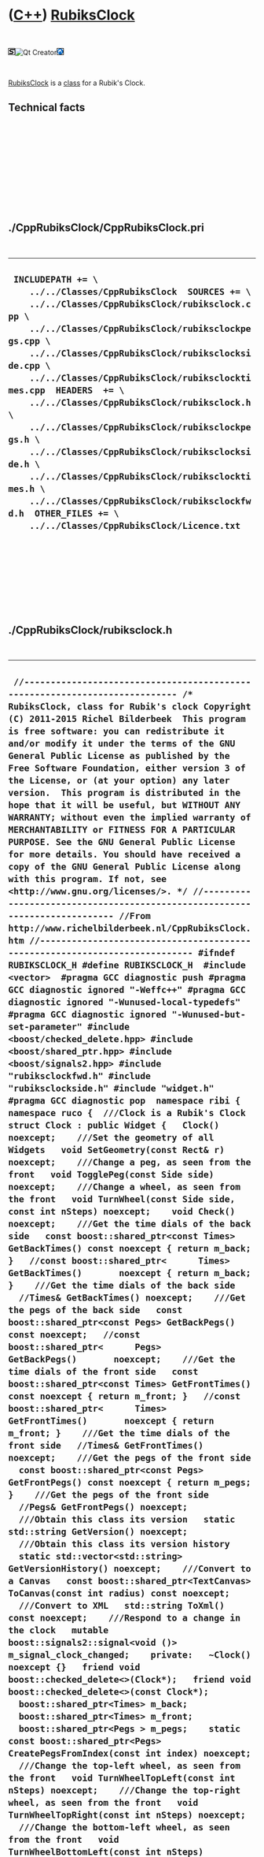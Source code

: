 



 

 

 

 

 

([C++](Cpp.htm)) [RubiksClock](CppRubiksClock.htm)
==================================================

 

![STL](PicStl.png)![Qt
Creator](PicQtCreator.png)![Lubuntu](PicLubuntu.png)

 

[RubiksClock](CppRubiksClock.htm) is a [class](CppClass.htm) for a
Rubik's Clock.

Technical facts
---------------

 

 

 

 

 

 

./CppRubiksClock/CppRubiksClock.pri
-----------------------------------

 

  --------------------------------------------------------------------------------------------------------------------------------------------------------------------------------------------------------------------------------------------------------------------------------------------------------------------------------------------------------------------------------------------------------------------------------------------------------------------------------------------------------------------------------------------------------------------------------------------------------------------------------------------
  ` INCLUDEPATH += \     ../../Classes/CppRubiksClock  SOURCES += \     ../../Classes/CppRubiksClock/rubiksclock.cpp \     ../../Classes/CppRubiksClock/rubiksclockpegs.cpp \     ../../Classes/CppRubiksClock/rubiksclockside.cpp \     ../../Classes/CppRubiksClock/rubiksclocktimes.cpp  HEADERS  += \     ../../Classes/CppRubiksClock/rubiksclock.h \     ../../Classes/CppRubiksClock/rubiksclockpegs.h \     ../../Classes/CppRubiksClock/rubiksclockside.h \     ../../Classes/CppRubiksClock/rubiksclocktimes.h \     ../../Classes/CppRubiksClock/rubiksclockfwd.h  OTHER_FILES += \     ../../Classes/CppRubiksClock/Licence.txt`
  --------------------------------------------------------------------------------------------------------------------------------------------------------------------------------------------------------------------------------------------------------------------------------------------------------------------------------------------------------------------------------------------------------------------------------------------------------------------------------------------------------------------------------------------------------------------------------------------------------------------------------------------

 

 

 

 

 

./CppRubiksClock/rubiksclock.h
------------------------------

 

  -----------------------------------------------------------------------------------------------------------------------------------------------------------------------------------------------------------------------------------------------------------------------------------------------------------------------------------------------------------------------------------------------------------------------------------------------------------------------------------------------------------------------------------------------------------------------------------------------------------------------------------------------------------------------------------------------------------------------------------------------------------------------------------------------------------------------------------------------------------------------------------------------------------------------------------------------------------------------------------------------------------------------------------------------------------------------------------------------------------------------------------------------------------------------------------------------------------------------------------------------------------------------------------------------------------------------------------------------------------------------------------------------------------------------------------------------------------------------------------------------------------------------------------------------------------------------------------------------------------------------------------------------------------------------------------------------------------------------------------------------------------------------------------------------------------------------------------------------------------------------------------------------------------------------------------------------------------------------------------------------------------------------------------------------------------------------------------------------------------------------------------------------------------------------------------------------------------------------------------------------------------------------------------------------------------------------------------------------------------------------------------------------------------------------------------------------------------------------------------------------------------------------------------------------------------------------------------------------------------------------------------------------------------------------------------------------------------------------------------------------------------------------------------------------------------------------------------------------------------------------------------------------------------------------------------------------------------------------------------------------------------------------------------------------------------------------------------------------------------------------------------------------------------------------------------------------------------------------------------------------------------------------------------------------------------------------------------------------------------------------------------------------------------------------------------------------------------------------------------------------------------------------------------------------------------------------------------------------------------------------------------------------------------------------------------------------------------------------------------------------------------------------------------------------------------------------------------------------------------------------------------------------------------------------------------------------------------------------------------------------------------------------------------------------------------------------------------------------------------------------------------------------------------------------------------------------------------------------------------------------------------------------------------------------------------------------------------------------------------------------------------------------------------------------------------------------------------------
  ` //--------------------------------------------------------------------------- /* RubiksClock, class for Rubik's clock Copyright (C) 2011-2015 Richel Bilderbeek  This program is free software: you can redistribute it and/or modify it under the terms of the GNU General Public License as published by the Free Software Foundation, either version 3 of the License, or (at your option) any later version.  This program is distributed in the hope that it will be useful, but WITHOUT ANY WARRANTY; without even the implied warranty of MERCHANTABILITY or FITNESS FOR A PARTICULAR PURPOSE. See the GNU General Public License for more details. You should have received a copy of the GNU General Public License along with this program. If not, see <http://www.gnu.org/licenses/>. */ //--------------------------------------------------------------------------- //From http://www.richelbilderbeek.nl/CppRubiksClock.htm //--------------------------------------------------------------------------- #ifndef RUBIKSCLOCK_H #define RUBIKSCLOCK_H  #include <vector>  #pragma GCC diagnostic push #pragma GCC diagnostic ignored "-Weffc++" #pragma GCC diagnostic ignored "-Wunused-local-typedefs" #pragma GCC diagnostic ignored "-Wunused-but-set-parameter" #include <boost/checked_delete.hpp> #include <boost/shared_ptr.hpp> #include <boost/signals2.hpp> #include "rubiksclockfwd.h" #include "rubiksclockside.h" #include "widget.h" #pragma GCC diagnostic pop  namespace ribi { namespace ruco {  ///Clock is a Rubik's Clock struct Clock : public Widget {   Clock() noexcept;    ///Set the geometry of all Widgets   void SetGeometry(const Rect& r) noexcept;    ///Change a peg, as seen from the front   void TogglePeg(const Side side) noexcept;    ///Change a wheel, as seen from the front   void TurnWheel(const Side side, const int nSteps) noexcept;    void Check() noexcept;    ///Get the time dials of the back side   const boost::shared_ptr<const Times> GetBackTimes() const noexcept { return m_back; }   //const boost::shared_ptr<      Times> GetBackTimes()       noexcept { return m_back; }    ///Get the time dials of the back side   //Times& GetBackTimes() noexcept;    ///Get the pegs of the back side   const boost::shared_ptr<const Pegs> GetBackPegs() const noexcept;   //const boost::shared_ptr<      Pegs> GetBackPegs()       noexcept;    ///Get the time dials of the front side   const boost::shared_ptr<const Times> GetFrontTimes() const noexcept { return m_front; }   //const boost::shared_ptr<      Times> GetFrontTimes()       noexcept { return m_front; }    ///Get the time dials of the front side   //Times& GetFrontTimes() noexcept;    ///Get the pegs of the front side   const boost::shared_ptr<const Pegs> GetFrontPegs() const noexcept { return m_pegs; }    ///Get the pegs of the front side   //Pegs& GetFrontPegs() noexcept;    ///Obtain this class its version   static std::string GetVersion() noexcept;    ///Obtain this class its version history   static std::vector<std::string> GetVersionHistory() noexcept;    ///Convert to a Canvas   const boost::shared_ptr<TextCanvas> ToCanvas(const int radius) const noexcept;    ///Convert to XML   std::string ToXml() const noexcept;    ///Respond to a change in the clock   mutable boost::signals2::signal<void ()> m_signal_clock_changed;    private:   ~Clock() noexcept {}   friend void boost::checked_delete<>(Clock*);   friend void boost::checked_delete<>(const Clock*);    boost::shared_ptr<Times> m_back;   boost::shared_ptr<Times> m_front;   boost::shared_ptr<Pegs > m_pegs;    static const boost::shared_ptr<Pegs> CreatePegsFromIndex(const int index) noexcept;    ///Change the top-left wheel, as seen from the front   void TurnWheelTopLeft(const int nSteps) noexcept;    ///Change the top-right wheel, as seen from the front   void TurnWheelTopRight(const int nSteps) noexcept;    ///Change the bottom-left wheel, as seen from the front   void TurnWheelBottomLeft(const int nSteps) noexcept;    ///Change the bottom-right wheel, as seen from the front   void TurnWheelBottomRight(const int nSteps) noexcept;    friend std::ostream& operator<<(std::ostream& os, const Clock& r) noexcept;  };  std::ostream& operator<<(std::ostream& os, const Clock& r) noexcept;  } //~namespace ruco } //~namespace ribi  #endif // RUBIKSCLOCK_H`
  -----------------------------------------------------------------------------------------------------------------------------------------------------------------------------------------------------------------------------------------------------------------------------------------------------------------------------------------------------------------------------------------------------------------------------------------------------------------------------------------------------------------------------------------------------------------------------------------------------------------------------------------------------------------------------------------------------------------------------------------------------------------------------------------------------------------------------------------------------------------------------------------------------------------------------------------------------------------------------------------------------------------------------------------------------------------------------------------------------------------------------------------------------------------------------------------------------------------------------------------------------------------------------------------------------------------------------------------------------------------------------------------------------------------------------------------------------------------------------------------------------------------------------------------------------------------------------------------------------------------------------------------------------------------------------------------------------------------------------------------------------------------------------------------------------------------------------------------------------------------------------------------------------------------------------------------------------------------------------------------------------------------------------------------------------------------------------------------------------------------------------------------------------------------------------------------------------------------------------------------------------------------------------------------------------------------------------------------------------------------------------------------------------------------------------------------------------------------------------------------------------------------------------------------------------------------------------------------------------------------------------------------------------------------------------------------------------------------------------------------------------------------------------------------------------------------------------------------------------------------------------------------------------------------------------------------------------------------------------------------------------------------------------------------------------------------------------------------------------------------------------------------------------------------------------------------------------------------------------------------------------------------------------------------------------------------------------------------------------------------------------------------------------------------------------------------------------------------------------------------------------------------------------------------------------------------------------------------------------------------------------------------------------------------------------------------------------------------------------------------------------------------------------------------------------------------------------------------------------------------------------------------------------------------------------------------------------------------------------------------------------------------------------------------------------------------------------------------------------------------------------------------------------------------------------------------------------------------------------------------------------------------------------------------------------------------------------------------------------------------------------------------------------------------------------------------------------------------

 

 

 

 

 

./CppRubiksClock/rubiksclock.cpp
--------------------------------

 

  -------------------------------------------------------------------------------------------------------------------------------------------------------------------------------------------------------------------------------------------------------------------------------------------------------------------------------------------------------------------------------------------------------------------------------------------------------------------------------------------------------------------------------------------------------------------------------------------------------------------------------------------------------------------------------------------------------------------------------------------------------------------------------------------------------------------------------------------------------------------------------------------------------------------------------------------------------------------------------------------------------------------------------------------------------------------------------------------------------------------------------------------------------------------------------------------------------------------------------------------------------------------------------------------------------------------------------------------------------------------------------------------------------------------------------------------------------------------------------------------------------------------------------------------------------------------------------------------------------------------------------------------------------------------------------------------------------------------------------------------------------------------------------------------------------------------------------------------------------------------------------------------------------------------------------------------------------------------------------------------------------------------------------------------------------------------------------------------------------------------------------------------------------------------------------------------------------------------------------------------------------------------------------------------------------------------------------------------------------------------------------------------------------------------------------------------------------------------------------------------------------------------------------------------------------------------------------------------------------------------------------------------------------------------------------------------------------------------------------------------------------------------------------------------------------------------------------------------------------------------------------------------------------------------------------------------------------------------------------------------------------------------------------------------------------------------------------------------------------------------------------------------------------------------------------------------------------------------------------------------------------------------------------------------------------------------------------------------------------------------------------------------------------------------------------------------------------------------------------------------------------------------------------------------------------------------------------------------------------------------------------------------------------------------------------------------------------------------------------------------------------------------------------------------------------------------------------------------------------------------------------------------------------------------------------------------------------------------------------------------------------------------------------------------------------------------------------------------------------------------------------------------------------------------------------------------------------------------------------------------------------------------------------------------------------------------------------------------------------------------------------------------------------------------------------------------------------------------------------------------------------------------------------------------------------------------------------------------------------------------------------------------------------------------------------------------------------------------------------------------------------------------------------------------------------------------------------------------------------------------------------------------------------------------------------------------------------------------------------------------------------------------------------------------------------------------------------------------------------------------------------------------------------------------------------------------------------------------------------------------------------------------------------------------------------------------------------------------------------------------------------------------------------------------------------------------------------------------------------------------------------------------------------------------------------------------------------------------------------------------------------------------------------------------------------------------------------------------------------------------------------------------------------------------------------------------------------------------------------------------------------------------------------------------------------------------------------------------------------------------------------------------------------------------------------------------------------------------------------------------------------------------------------------------------------------------------------------------------------------------------------------------------------------------------------------------------------------------------------------------------------------------------------------------------------------------------------------------------------------------------------------------------------------------------------------------------------------------------------------------------------------------------------------------------------------------------------------------------------------------------------------------------------------------------------------------------------------------------------------------------------------------------------------------------------------------------------------------------------------------------------------------------------------------------------------------------------------------------------------------------------------------------------------------------------------------------------------------------------------------------------------------------------------------------------------------------------------------------------------------------------------------------------------------------------------------------------------------------------------------------------------------------------------------------------------------------------------------------------------------------------------------------------------------------------------------------------------------------------------------------------------------------------------------------------------------------------------------------------------------------------------------------------------------------------------------------------------------------------------------------------------------------------------------------------------------------------------------------------------------------------------------------------------------------------------------------------------------------------------------------------------------------------------------------------------------------------------------------------------------------------------------------------------------------------------------------------------------------------------------------------------------------------------------------------------------------------------------------------------------------------------------------------------------------------------------------------------------------------------------------------------------------------------------------------------------------------------------------------------------------------------------------------------------------------------------------------------------------------------------------------------------------------------------------------------------------------------------------------------------------------------------------------------------------------------------------------------------------------------------------------------------------------------------------------------------------------------------------------------------------------------------------------------------------------------------------------------------------------------------------------------------------------------------------------------------------------------------------------------------------------------------------------------------------------------------------------------------------------------------------------------------------------------------------------------------------------------------------------------------------------------------------------------------------------------------------------------------------------------------------------------------------------------------------------------------------------------------------------------------------------------------------------------------------------------------------------------------------------------------------------------------------------------------------------------------------------------------------------------------------------------------------------------------------------------------------------------------------------------------------------------------------------------------------------------------------------------------------------------------------------------------------------------------------------------------------------------------------------------------------------------------------------------------------------------------------------------------------------------------------------------------------------------------------------------------------------------------------------------------------------------------------------------------------------------------------------------------------------------------------------------------------------------------------------------------------------------------------------------------------------------------------------------------------------------------------------------------------------------------------------------------------------------------------------------------------------------------------------------------------------------------------------------------------------------------------------------------------------------------------------------------------------------------------------------------------------------------------------------------------------------------------------------------------------------------------------------------------------------------------------------------------------------------------------------------------------------------------------------------------------------------------------------------------------------------------------------------------------------------------------------------------------------------------------------------------------------------------------------------------------------------------------------------------------------------------------------------------------------------------------------------------------------------------------------------------------------------------------------------------------------------------------------------------------------------------------------------------------------------------------------------------------------------------------------------------------------------------------------------------------------------------------------------------------------------------------------------------------------------------------------------------------------------------------------------------------------------------------------------------------------------------------------------------------------------------------------------------------------------------------------------------------------------------------------------------------------------------------------------------------------------------------------------------------------------------------------------------------------------------------------------------------------------------------------------------------------------------------------------------------------------------------------------------------------------------------------------------------------------------------------------------------------------------------------------------------------------------------------------------------------------------------------------------------------------------------------------------------------------------------------------------------------------------------------------------------------------------------------------------------------------------------------------------------------------------------------------------------------------------------------------------------------------------------------------------------------------------------------------------------------------------------------------------------------------------------------------------------------------------------------------------------------------------------------------------------------------------------------------------------------------------------------------------------------------------------------------------------------------------------------------------------------------------------------------------------------------------------------------------------------------------------------------------------------------------------------------------------------------------------------------------------------------------------------------------------------------------------------------------------------------------------------------------------------------------------------------------------------------------------------------------------------------------------------------------------------------------------------------------------------------------------------------------------------------------------------------------------------------------------------------------------------------------------------------------------------------------------------------------------------------------------------------------------------------------------------------------------------------------------------------------------------------------------------------------------------------------------------------------------------------------------------------------------------------------------------------------------------------------------------------------------------------------------------------------------------------------------------------------------------------------------------------------------------------------------------------------------------------------------------------------------------------------------------------------------------------------------------------------------------------------------------------------------------------------------------------------------------------------------------------------------------------------------------------------------------------------------------------------------------------------------------------------------------------------------------------------------------------------------------------------------------------------------------------------------------------------------------------------------------------------------------------------------------------------------------------------------------------------------------------------------------------------------------------------------------------------------------------------------------------------------------------------------------------------------------------------------------------------------------------------------------------------------------------------------------------------------------------------------------------------------------------------------------------------------------------------------------------------------------------------------------------------------------------------------------------------------------------------------------------------------------------------------------------------------------------------------------------------------------------------------------------------------------------------------------------------------------------------------------------------------------------------------------------------------------------------------------------------------------------------------------------------------------------------------------------------------------------------------------------------------------------------------------------------------------------------------------------------------------------------------------------------------------------------------------------------------------------------------------------------------------------------------------------------------------------------------------------------------------------------------------------------------------------------------------------------------------------------------------------------------------------------------------------------------------------------------------------------------------------------------------------------------------------------------------------------------------------------------------------------------------------------------------------------------------------------------------------------------------------------------------------------------------------------------------------------------------------------------------------------------------------------------------
  ` //--------------------------------------------------------------------------- /* RubiksClock, class for Rubik's clock Copyright (C) 2011-2015 Richel Bilderbeek  This program is free software: you can redistribute it and/or modify it under the terms of the GNU General Public License as published by the Free Software Foundation, either version 3 of the License, or (at your option) any later version.  This program is distributed in the hope that it will be useful, but WITHOUT ANY WARRANTY; without even the implied warranty of MERCHANTABILITY or FITNESS FOR A PARTICULAR PURPOSE. See the GNU General Public License for more details. You should have received a copy of the GNU General Public License along with this program. If not, see <http://www.gnu.org/licenses/>. */ //--------------------------------------------------------------------------- //From http://www.richelbilderbeek.nl/CppRubiksClock.htm //--------------------------------------------------------------------------- #pragma GCC diagnostic push #pragma GCC diagnostic ignored "-Weffc++" #pragma GCC diagnostic ignored "-Wunused-local-typedefs" #pragma GCC diagnostic ignored "-Wunused-but-set-parameter" #include "rubiksclock.h"  #include <cassert> #include <cstdlib> #include <sstream>  #include <boost/numeric/conversion/cast.hpp>  #include "dial.h" #include "dialwidget.h" #include "geometry.h" #include "rubiksclockdial.h" #include "rubiksclockdialwidget.h" #include "rubiksclockpegs.h" #include "rubiksclocktimes.h" #include "togglebutton.h" #include "togglebuttonwidget.h" //#include "trace.h"  #pragma GCC diagnostic pop  ribi::ruco::Clock::Clock() noexcept   : m_signal_clock_changed{},     m_back{new Times{false}},     m_front{new Times{true}},     m_pegs{new Pegs} {   Check(); }  void ribi::ruco::Clock::SetGeometry(const Rect& r) noexcept {   const int left   = Geometry().GetLeft(r);   const int top    = Geometry().GetTop(r);   const int width  = Geometry().GetWidth(r);   const int height = Geometry().GetHeight(r);    const double w3 = boost::numeric_cast<double>(width) / 3.0;   const double h3 = boost::numeric_cast<double>(height) / 3.0;   for (int x=0; x!=3; ++x)   {     const double x_d = boost::numeric_cast<double>(x);     for (int y=0; y!=3; ++y)     {       const double y_d = boost::numeric_cast<double>(y);       m_back->times[x][y]->SetGeometry(         left + (x_d*w3),         top + (y_d*h3),         w3,         h3       );       m_front->times[x][y]->SetGeometry(         left + (x_d*w3),         top + (y_d*h3),         w3,         h3       );     }   }   for (int x=0; x!=2; ++x)   {     const double x_d = boost::numeric_cast<double>(x);     for (int y=0; y!=2; ++y)     {       const double y_d = boost::numeric_cast<double>(y);       m_pegs->m_pegs[x][y]->SetGeometry(         left + ((0.9+x_d)*w3),         top + ((0.9+y_d)*h3),         w3*0.2,         h3*0.2       );     }   }  }  void ribi::ruco::Clock::TogglePeg(const Side side) noexcept {   const int x = (side == Side::topLeft || side == Side::bottomLeft ? 0 : 1);   const int y = (side == Side::topLeft || side == Side::topRight ? 0 : 1);   m_pegs->m_pegs[x][y]->GetToggleButton()->Toggle();   m_signal_clock_changed(); }  void ribi::ruco::Clock::TurnWheel(const Side side, const int nSteps) noexcept {   switch (side)   {     case Side::topLeft    : TurnWheelTopLeft(nSteps);     break;     case Side::topRight   : TurnWheelTopRight(nSteps);    break;     case Side::bottomLeft : TurnWheelBottomLeft(nSteps);  break;     case Side::bottomRight: TurnWheelBottomRight(nSteps); break;   }   if (nSteps % 12 != 0)   {     m_signal_clock_changed();   } }  void ribi::ruco::Clock::TurnWheelTopLeft(const int nSteps) noexcept {   bool turnFront[3][3];   bool turnBack[3][3];    turnFront[0][0] = true;   turnFront[1][0] = !m_pegs->m_pegs[0][0]->GetToggleButton()->IsPressed();   turnFront[2][0] = (m_pegs->m_pegs[0][0]->GetToggleButton()->IsPressed() == m_pegs->m_pegs[1][0]->GetToggleButton()->IsPressed());   turnFront[0][1] = !m_pegs->m_pegs[0][0]->GetToggleButton()->IsPressed();   turnFront[1][1] = !m_pegs->m_pegs[0][0]->GetToggleButton()->IsPressed();   turnFront[2][1] = (     !m_pegs->m_pegs[0][0]->GetToggleButton()->IsPressed()     && (  !m_pegs->m_pegs[1][0]->GetToggleButton()->IsPressed()        || !m_pegs->m_pegs[1][1]->GetToggleButton()->IsPressed() ) );   turnFront[0][2] = (m_pegs->m_pegs[0][0]->GetToggleButton()->IsPressed() == m_pegs->m_pegs[0][1]->GetToggleButton()->IsPressed());   turnFront[1][2] = (     !m_pegs->m_pegs[0][0]->GetToggleButton()->IsPressed()     && (  !m_pegs->m_pegs[0][1]->GetToggleButton()->IsPressed()        || !m_pegs->m_pegs[1][1]->GetToggleButton()->IsPressed() ) );   turnFront[2][2] = (m_pegs->m_pegs[0][0]->GetToggleButton()->IsPressed() == m_pegs->m_pegs[1][1]->GetToggleButton()->IsPressed());    turnBack[0][0] = (m_pegs->m_pegs[0][0]->GetToggleButton()->IsPressed() == m_pegs->m_pegs[1][0]->GetToggleButton()->IsPressed());   turnBack[1][0] = (m_pegs->m_pegs[0][0]->GetToggleButton()->IsPressed());   turnBack[2][0] = true;    turnBack[0][1] = (     m_pegs->m_pegs[0][0]->GetToggleButton()->IsPressed()     && (    m_pegs->m_pegs[1][0]->GetToggleButton()->IsPressed()        ||   m_pegs->m_pegs[1][1]->GetToggleButton()->IsPressed() ) );   turnBack[1][1] = (m_pegs->m_pegs[0][0]->GetToggleButton()->IsPressed());   turnBack[2][1] = (m_pegs->m_pegs[0][0]->GetToggleButton()->IsPressed());    turnBack[0][2] = (m_pegs->m_pegs[0][0]->GetToggleButton()->IsPressed() == m_pegs->m_pegs[1][1]->GetToggleButton()->IsPressed());   turnBack[1][2] = (     m_pegs->m_pegs[0][0]->GetToggleButton()->IsPressed()     && (  m_pegs->m_pegs[0][1]->GetToggleButton()->IsPressed()        || m_pegs->m_pegs[1][1]->GetToggleButton()->IsPressed() ) );   turnBack[2][2] = (m_pegs->m_pegs[0][0]->GetToggleButton()->IsPressed() == m_pegs->m_pegs[0][1]->GetToggleButton()->IsPressed());    for (int y=0; y!=3; ++y)   {     for (int x=0; x!=3; ++x)     {       if (turnFront[x][y]) { m_front->times[x][y]->GetRubiksClockDial()->Turn(nSteps); }       if (turnBack[x][y]) { m_back->times[x][y]->GetRubiksClockDial()->Turn(-nSteps); }     }   }  }  void ribi::ruco::Clock::TurnWheelTopRight(const int nSteps) noexcept {   bool turnFront[3][3];   bool turnBack[3][3];    turnFront[2][0] = true;   turnFront[1][0] = !m_pegs->m_pegs[1][0]->GetToggleButton()->IsPressed();   turnFront[0][0] = (m_pegs->m_pegs[0][0]->GetToggleButton()->IsPressed() == m_pegs->m_pegs[1][0]->GetToggleButton()->IsPressed());   turnFront[2][1] = !m_pegs->m_pegs[1][0]->GetToggleButton()->IsPressed();   turnFront[1][1] = !m_pegs->m_pegs[1][0]->GetToggleButton()->IsPressed();   turnFront[0][1] = (     !m_pegs->m_pegs[1][0]->GetToggleButton()->IsPressed()     && (  !m_pegs->m_pegs[0][0]->GetToggleButton()->IsPressed()        || !m_pegs->m_pegs[0][1]->GetToggleButton()->IsPressed() ) );   turnFront[2][2] = (m_pegs->m_pegs[1][0]->GetToggleButton()->IsPressed() == m_pegs->m_pegs[1][1]->GetToggleButton()->IsPressed());   turnFront[1][2] = (     !m_pegs->m_pegs[1][0]->GetToggleButton()->IsPressed()     && (  !m_pegs->m_pegs[1][1]->GetToggleButton()->IsPressed()        || !m_pegs->m_pegs[0][1]->GetToggleButton()->IsPressed() ) );   turnFront[0][2] = (m_pegs->m_pegs[1][0]->GetToggleButton()->IsPressed() == m_pegs->m_pegs[0][1]->GetToggleButton()->IsPressed());    turnBack[2][0] = (m_pegs->m_pegs[1][0]->GetToggleButton()->IsPressed() == m_pegs->m_pegs[0][0]->GetToggleButton()->IsPressed());   turnBack[1][0] = m_pegs->m_pegs[1][0]->GetToggleButton()->IsPressed();   turnBack[0][0] = true;    turnBack[2][1] = (     m_pegs->m_pegs[1][0]->GetToggleButton()->IsPressed()     && (    m_pegs->m_pegs[0][0]->GetToggleButton()->IsPressed()        ||   m_pegs->m_pegs[0][1]->GetToggleButton()->IsPressed() ) );   turnBack[1][1] = m_pegs->m_pegs[1][0]->GetToggleButton()->IsPressed();   turnBack[0][1] = m_pegs->m_pegs[1][0]->GetToggleButton()->IsPressed();    turnBack[2][2] = (m_pegs->m_pegs[1][0]->GetToggleButton()->IsPressed() == m_pegs->m_pegs[0][1]->GetToggleButton()->IsPressed());   turnBack[1][2] = (     m_pegs->m_pegs[1][0]->GetToggleButton()->IsPressed()     && (  m_pegs->m_pegs[1][1]->GetToggleButton()->IsPressed()        || m_pegs->m_pegs[0][1]->GetToggleButton()->IsPressed() ) );   turnBack[0][2] = (m_pegs->m_pegs[1][0]->GetToggleButton()->IsPressed() == m_pegs->m_pegs[1][1]->GetToggleButton()->IsPressed());    for (int y=0; y!=3; ++y)   {     for (int x=0; x!=3; ++x)     {       if (turnFront[x][y]) { m_front->times[x][y]->GetRubiksClockDial()->Turn(nSteps); }       if (turnBack[x][y]) { m_back->times[x][y]->GetRubiksClockDial()->Turn(-nSteps); }     }   } }  void ribi::ruco::Clock::TurnWheelBottomLeft(const int nSteps) noexcept {   bool turnFront[3][3];   bool turnBack[3][3];    turnFront[0][2] = true;   turnFront[1][2] = !m_pegs->m_pegs[0][1]->GetToggleButton()->IsPressed();   turnFront[2][2] = (m_pegs->m_pegs[0][1]->GetToggleButton()->IsPressed() == m_pegs->m_pegs[1][1]->GetToggleButton()->IsPressed());   turnFront[0][1] = !m_pegs->m_pegs[0][1]->GetToggleButton()->IsPressed();   turnFront[1][1] = !m_pegs->m_pegs[0][1]->GetToggleButton()->IsPressed();   turnFront[2][1] = (     !m_pegs->m_pegs[0][1]->GetToggleButton()->IsPressed()     && (  !m_pegs->m_pegs[1][1]->GetToggleButton()->IsPressed()        || !m_pegs->m_pegs[1][0]->GetToggleButton()->IsPressed() ) );   turnFront[0][0] = (m_pegs->m_pegs[0][1]->GetToggleButton()->IsPressed() == m_pegs->m_pegs[0][0]->GetToggleButton()->IsPressed());   turnFront[1][0] = (     !m_pegs->m_pegs[0][1]->GetToggleButton()->IsPressed()     && (  !m_pegs->m_pegs[0][0]->GetToggleButton()->IsPressed()        || !m_pegs->m_pegs[1][0]->GetToggleButton()->IsPressed() ) );   turnFront[2][0] = (m_pegs->m_pegs[0][1]->GetToggleButton()->IsPressed() == m_pegs->m_pegs[1][0]->GetToggleButton()->IsPressed());    turnBack[0][2] = (m_pegs->m_pegs[0][1]->GetToggleButton()->IsPressed() == m_pegs->m_pegs[1][1]->GetToggleButton()->IsPressed());   turnBack[1][2] = m_pegs->m_pegs[0][1]->GetToggleButton()->IsPressed();   turnBack[2][2] = true;    turnBack[0][1] = (     m_pegs->m_pegs[0][1]->GetToggleButton()->IsPressed()     && (    m_pegs->m_pegs[1][1]->GetToggleButton()->IsPressed()        ||   m_pegs->m_pegs[1][0]->GetToggleButton()->IsPressed() ) );   turnBack[1][1] = m_pegs->m_pegs[0][1]->GetToggleButton()->IsPressed();   turnBack[2][1] = m_pegs->m_pegs[0][1]->GetToggleButton()->IsPressed();    turnBack[0][0] = (m_pegs->m_pegs[0][1]->GetToggleButton()->IsPressed() == m_pegs->m_pegs[1][0]->GetToggleButton()->IsPressed());   turnBack[1][0] = (     m_pegs->m_pegs[0][1]->GetToggleButton()->IsPressed()     && (  m_pegs->m_pegs[0][0]->GetToggleButton()->IsPressed()        || m_pegs->m_pegs[1][0]->GetToggleButton()->IsPressed() ) );   turnBack[2][0] = (m_pegs->m_pegs[0][1]->GetToggleButton()->IsPressed() == m_pegs->m_pegs[0][0]->GetToggleButton()->IsPressed());    for (int y=0; y!=3; ++y)   {     for (int x=0; x!=3; ++x)     {       if (turnFront[x][y]) { m_front->times[x][y]->GetRubiksClockDial()->Turn(nSteps); }       if (turnBack[x][y]) { m_back->times[x][y]->GetRubiksClockDial()->Turn(-nSteps); }     }   } }  void ribi::ruco::Clock::TurnWheelBottomRight(const int nSteps) noexcept {   bool turnFront[3][3];   bool turnBack[3][3];    turnFront[2][2] = true;   turnFront[1][2] = !m_pegs->m_pegs[1][1]->GetToggleButton()->IsPressed();   turnFront[0][2] = (m_pegs->m_pegs[0][1]->GetToggleButton()->IsPressed() == m_pegs->m_pegs[1][1]->GetToggleButton()->IsPressed());   turnFront[2][1] = !m_pegs->m_pegs[1][1]->GetToggleButton()->IsPressed();   turnFront[1][1] = !m_pegs->m_pegs[1][1]->GetToggleButton()->IsPressed();   turnFront[0][1] = (     !m_pegs->m_pegs[1][1]->GetToggleButton()->IsPressed()     && (  !m_pegs->m_pegs[0][1]->GetToggleButton()->IsPressed()        || !m_pegs->m_pegs[0][0]->GetToggleButton()->IsPressed() ) );   turnFront[2][0] = (m_pegs->m_pegs[1][1]->GetToggleButton()->IsPressed() == m_pegs->m_pegs[1][0]->GetToggleButton()->IsPressed());   turnFront[1][0] = (     !m_pegs->m_pegs[1][1]->GetToggleButton()->IsPressed()     && (  !m_pegs->m_pegs[1][0]->GetToggleButton()->IsPressed()        || !m_pegs->m_pegs[0][0]->GetToggleButton()->IsPressed()  ) );   turnFront[0][0] = (m_pegs->m_pegs[1][1]->GetToggleButton()->IsPressed() == m_pegs->m_pegs[0][0]->GetToggleButton()->IsPressed());    turnBack[2][2] = (m_pegs->m_pegs[1][1]->GetToggleButton()->IsPressed() == m_pegs->m_pegs[0][1]->GetToggleButton()->IsPressed());   turnBack[1][2] = m_pegs->m_pegs[1][1]->GetToggleButton()->IsPressed();   turnBack[0][2] = true;    turnBack[2][1] = (     m_pegs->m_pegs[1][1]->GetToggleButton()->IsPressed()     && (    m_pegs->m_pegs[0][1]->GetToggleButton()->IsPressed()        ||   m_pegs->m_pegs[0][0]->GetToggleButton()->IsPressed() ) );   turnBack[1][1] = m_pegs->m_pegs[1][1]->GetToggleButton()->IsPressed();   turnBack[0][1] = m_pegs->m_pegs[1][1]->GetToggleButton()->IsPressed();    turnBack[2][0] = (m_pegs->m_pegs[1][1]->GetToggleButton()->IsPressed() == m_pegs->m_pegs[0][0]->GetToggleButton()->IsPressed());   turnBack[1][0] = (     m_pegs->m_pegs[1][1]->GetToggleButton()->IsPressed()     && (  m_pegs->m_pegs[1][0]->GetToggleButton()->IsPressed()        || m_pegs->m_pegs[0][0]->GetToggleButton()->IsPressed() ) );   turnBack[0][0] = (m_pegs->m_pegs[1][1]->GetToggleButton()->IsPressed() == m_pegs->m_pegs[1][0]->GetToggleButton()->IsPressed());    for (int y=0; y!=3; ++y)   {     for (int x=0; x!=3; ++x)     {       if (turnFront[x][y]) { m_front->times[x][y]->GetRubiksClockDial()->Turn(nSteps); }       if (turnBack[x][y]) { m_back->times[x][y]->GetRubiksClockDial()->Turn(-nSteps); }     }   } }    const boost::shared_ptr<const ribi::ruco::Pegs> ribi::ruco::Clock::GetBackPegs() const noexcept {   const boost::shared_ptr<Pegs> back(new Pegs);   back->m_pegs[0][0].reset(new ToggleButtonWidget(!m_pegs->m_pegs[1][0]->GetToggleButton()->IsPressed(),255,255,0));   back->m_pegs[1][0].reset(new ToggleButtonWidget(!m_pegs->m_pegs[0][0]->GetToggleButton()->IsPressed(),255,255,0));   back->m_pegs[0][1].reset(new ToggleButtonWidget(!m_pegs->m_pegs[1][1]->GetToggleButton()->IsPressed(),255,255,0));   back->m_pegs[1][1].reset(new ToggleButtonWidget(!m_pegs->m_pegs[0][1]->GetToggleButton()->IsPressed(),255,255,0));    for (int x=0; x!=2; ++x)   {     for (int y=0; y!=2; ++y)     {       back->m_pegs[x][y]->SetGeometry(m_pegs->m_pegs[1-x][y]->GetGeometry());     }   }    return back; }  void ribi::ruco::Clock::Check() noexcept {   #ifndef NDEBUG   const auto originalFront = m_front;   const auto originalBack = m_back;   const auto originalPegs = m_pegs;    //Check the corner clocks   assert( (m_front->times[0][0]->GetRubiksClockDial()->GetTime()     + m_back->times[2][0]->GetRubiksClockDial()->GetTime()) % 12 == 0);   assert( (m_front->times[2][0]->GetRubiksClockDial()->GetTime()     + m_back->times[0][0]->GetRubiksClockDial()->GetTime()) % 12 == 0);   assert( (m_front->times[0][2]->GetRubiksClockDial()->GetTime()     + m_back->times[2][2]->GetRubiksClockDial()->GetTime()) % 12 == 0);   assert( (m_front->times[2][2]->GetRubiksClockDial()->GetTime()     + m_back->times[0][2]->GetRubiksClockDial()->GetTime()) % 12 == 0);   //Check all peg combinations   for (int i=0; i!=16; ++i)   {     m_pegs = CreatePegsFromIndex(i);     //Check all wheels     for (int j=0; j!=4; ++j)     {       //Check if after turning around in two steps, everything stays the same       const auto front = m_front;       const auto back = m_back;        const Side side = static_cast<Side>(j);       const int nSteps = std::rand() % 12;       //Turn 1       this->TurnWheel(side,nSteps);       //Turn 11       this->TurnWheel(side,12-nSteps);       assert( m_front == front);       assert( m_back == back);     }   }    #endif }  const boost::shared_ptr<ribi::ruco::Pegs> ribi::ruco::Clock::CreatePegsFromIndex(const int index) noexcept {   //Index 0: (p = pressed, u = unpressed)   // u u   // u u   //Index 1: (p = pressed, u = unpressed)   // p u   // u u   //Index 2: (p = pressed, u = unpressed)   // u p   // u u   //Index 3: (p = pressed, u = unpressed)   // p p   // u u   //Index 4: (p = pressed, u = unpressed)   // u u   // p u   //Index 5: (p = pressed, u = unpressed)   // p u   // p u   //Index 6: (p = pressed, u = unpressed)   // u p   // p u   //Index 7: (p = pressed, u = unpressed)   // p p   // p u   //Index 8: (p = pressed, u = unpressed)   // u u   // u p   //Index 9: (p = pressed, u = unpressed)   // p u   // u p   //Index 10: (p = pressed, u = unpressed)   // u p   // u p   //Index 11: (p = pressed, u = unpressed)   // p p   // u p   //Index 12: (p = pressed, u = unpressed)   // u u   // p p   //Index 13: (p = pressed, u = unpressed)   // p u   // p p   //Index 14: (p = pressed, u = unpressed)   // u p   // p p   //Index 15: (p = pressed, u = unpressed)   // p p   // p p    const boost::shared_ptr<Pegs> pegs {     new Pegs   };   if ((index & 1) == 1) { pegs->m_pegs[0][0]->GetToggleButton()->Toggle(); }   if ((index & 2) == 2) { pegs->m_pegs[0][1]->GetToggleButton()->Toggle(); }   if ((index & 4) == 4) { pegs->m_pegs[1][0]->GetToggleButton()->Toggle(); }   if ((index & 8) == 8) { pegs->m_pegs[1][1]->GetToggleButton()->Toggle(); }   return pegs; }  std::string ribi::ruco::Clock::GetVersion() noexcept {   return "2.1"; }  std::vector<std::string> ribi::ruco::Clock::GetVersionHistory() noexcept {   return {     "2011-09-08: Version 1.0: initial version",     "2014-01-23: Version 2.0: put into namespace ruco, forward declarations, use of smart pointers, use of multiple files",     "2014-03-28: version 2.1: replaced Rect by Boost.Geometry its box class"   }; }  std::string ribi::ruco::Clock::ToXml() const noexcept {   std::stringstream s;   s     << "<rubiks_clock>"     << "<front>"     << (*m_front)     << "</front>"     << "<back>"     << (*m_back)     << "</back>"     << "<pegs>"     << (*m_pegs)     << "</pegs>"     << "</rubiks_clock>";   return s.str()   ; }  std::ostream& ribi::ruco::operator<<(std::ostream& os, const ribi::ruco::Clock& r) noexcept {   os     << "<rubiks_clock>"     << "<front>"     << r.m_front     << "</front>"     << "<back>"     << r.m_back     << "</back>"     << "<pegs>"     << r.m_pegs     << "</pegs>"     << "</rubiks_clock>";   return os; }`
  -------------------------------------------------------------------------------------------------------------------------------------------------------------------------------------------------------------------------------------------------------------------------------------------------------------------------------------------------------------------------------------------------------------------------------------------------------------------------------------------------------------------------------------------------------------------------------------------------------------------------------------------------------------------------------------------------------------------------------------------------------------------------------------------------------------------------------------------------------------------------------------------------------------------------------------------------------------------------------------------------------------------------------------------------------------------------------------------------------------------------------------------------------------------------------------------------------------------------------------------------------------------------------------------------------------------------------------------------------------------------------------------------------------------------------------------------------------------------------------------------------------------------------------------------------------------------------------------------------------------------------------------------------------------------------------------------------------------------------------------------------------------------------------------------------------------------------------------------------------------------------------------------------------------------------------------------------------------------------------------------------------------------------------------------------------------------------------------------------------------------------------------------------------------------------------------------------------------------------------------------------------------------------------------------------------------------------------------------------------------------------------------------------------------------------------------------------------------------------------------------------------------------------------------------------------------------------------------------------------------------------------------------------------------------------------------------------------------------------------------------------------------------------------------------------------------------------------------------------------------------------------------------------------------------------------------------------------------------------------------------------------------------------------------------------------------------------------------------------------------------------------------------------------------------------------------------------------------------------------------------------------------------------------------------------------------------------------------------------------------------------------------------------------------------------------------------------------------------------------------------------------------------------------------------------------------------------------------------------------------------------------------------------------------------------------------------------------------------------------------------------------------------------------------------------------------------------------------------------------------------------------------------------------------------------------------------------------------------------------------------------------------------------------------------------------------------------------------------------------------------------------------------------------------------------------------------------------------------------------------------------------------------------------------------------------------------------------------------------------------------------------------------------------------------------------------------------------------------------------------------------------------------------------------------------------------------------------------------------------------------------------------------------------------------------------------------------------------------------------------------------------------------------------------------------------------------------------------------------------------------------------------------------------------------------------------------------------------------------------------------------------------------------------------------------------------------------------------------------------------------------------------------------------------------------------------------------------------------------------------------------------------------------------------------------------------------------------------------------------------------------------------------------------------------------------------------------------------------------------------------------------------------------------------------------------------------------------------------------------------------------------------------------------------------------------------------------------------------------------------------------------------------------------------------------------------------------------------------------------------------------------------------------------------------------------------------------------------------------------------------------------------------------------------------------------------------------------------------------------------------------------------------------------------------------------------------------------------------------------------------------------------------------------------------------------------------------------------------------------------------------------------------------------------------------------------------------------------------------------------------------------------------------------------------------------------------------------------------------------------------------------------------------------------------------------------------------------------------------------------------------------------------------------------------------------------------------------------------------------------------------------------------------------------------------------------------------------------------------------------------------------------------------------------------------------------------------------------------------------------------------------------------------------------------------------------------------------------------------------------------------------------------------------------------------------------------------------------------------------------------------------------------------------------------------------------------------------------------------------------------------------------------------------------------------------------------------------------------------------------------------------------------------------------------------------------------------------------------------------------------------------------------------------------------------------------------------------------------------------------------------------------------------------------------------------------------------------------------------------------------------------------------------------------------------------------------------------------------------------------------------------------------------------------------------------------------------------------------------------------------------------------------------------------------------------------------------------------------------------------------------------------------------------------------------------------------------------------------------------------------------------------------------------------------------------------------------------------------------------------------------------------------------------------------------------------------------------------------------------------------------------------------------------------------------------------------------------------------------------------------------------------------------------------------------------------------------------------------------------------------------------------------------------------------------------------------------------------------------------------------------------------------------------------------------------------------------------------------------------------------------------------------------------------------------------------------------------------------------------------------------------------------------------------------------------------------------------------------------------------------------------------------------------------------------------------------------------------------------------------------------------------------------------------------------------------------------------------------------------------------------------------------------------------------------------------------------------------------------------------------------------------------------------------------------------------------------------------------------------------------------------------------------------------------------------------------------------------------------------------------------------------------------------------------------------------------------------------------------------------------------------------------------------------------------------------------------------------------------------------------------------------------------------------------------------------------------------------------------------------------------------------------------------------------------------------------------------------------------------------------------------------------------------------------------------------------------------------------------------------------------------------------------------------------------------------------------------------------------------------------------------------------------------------------------------------------------------------------------------------------------------------------------------------------------------------------------------------------------------------------------------------------------------------------------------------------------------------------------------------------------------------------------------------------------------------------------------------------------------------------------------------------------------------------------------------------------------------------------------------------------------------------------------------------------------------------------------------------------------------------------------------------------------------------------------------------------------------------------------------------------------------------------------------------------------------------------------------------------------------------------------------------------------------------------------------------------------------------------------------------------------------------------------------------------------------------------------------------------------------------------------------------------------------------------------------------------------------------------------------------------------------------------------------------------------------------------------------------------------------------------------------------------------------------------------------------------------------------------------------------------------------------------------------------------------------------------------------------------------------------------------------------------------------------------------------------------------------------------------------------------------------------------------------------------------------------------------------------------------------------------------------------------------------------------------------------------------------------------------------------------------------------------------------------------------------------------------------------------------------------------------------------------------------------------------------------------------------------------------------------------------------------------------------------------------------------------------------------------------------------------------------------------------------------------------------------------------------------------------------------------------------------------------------------------------------------------------------------------------------------------------------------------------------------------------------------------------------------------------------------------------------------------------------------------------------------------------------------------------------------------------------------------------------------------------------------------------------------------------------------------------------------------------------------------------------------------------------------------------------------------------------------------------------------------------------------------------------------------------------------------------------------------------------------------------------------------------------------------------------------------------------------------------------------------------------------------------------------------------------------------------------------------------------------------------------------------------------------------------------------------------------------------------------------------------------------------------------------------------------------------------------------------------------------------------------------------------------------------------------------------------------------------------------------------------------------------------------------------------------------------------------------------------------------------------------------------------------------------------------------------------------------------------------------------------------------------------------------------------------------------------------------------------------------------------------------------------------------------------------------------------------------------------------------------------------------------------------------------------------------------------------------------------------------------------------------------------------------------------------------------------------------------------------------------------------------------------------------------------------------------------------------------------------------------------------------------------------------------------------------------------------------------------------------------------------------------------------------------------------------------------------------------------------------------------------------------------------------------------------------------------------------------------------------------------------------------------------------------------------------------------------------------------------------------------------------------------------------------------------------------------------------------------------------------------------------------------------------------------------------------------------------------------------------------------------------------------------------------------------------------------------------------------------------------------------------------------------------------------------------------------------------------------------------------------------------------------------------------------------------------------------------------------------------------------------------------------------------------------------------------------------------------------------------------------------------------------------------------------------------------------------------------------------------------------------------------------------------------------------------------------------------------------------------------------------------------------------------------------------------------------------------------------------------------------------------------------------------------------------------------------------------------------------------------------------------------------------------------------------------------------------------------------------------------------------------------------------------------------------------------------------------------------------------------------------------------------------------------------------------------------------------------------------------------------------------------------------------------------------------------------------------------------------------------------------------------------------------------------------------------------------------------------------------------------------------------------------------------------------------------------------------------------------------------------------------------------------------------------------------------------------------------------------------------------------------------------------------------------------------------------------------------------------------------------------------------------------------------------------------------------------------------------------------------------------------------------------------------------------------------------------------------------------------------------------------------------------------------------------------------------------------------------------------------------------------------------------------------------------------------------------------------------------------------------

 

 

 

 

 

./CppRubiksClock/rubiksclockfwd.h
---------------------------------

 

  --------------------------------------------------------------------------------------------------------------------------------------------------------------------------------------------------------------------------------------------------------------------------------------------------------------------------------------------------------------------------------------------------------------------------------------------------------------------------
  ` #ifndef RUBIKSCLOCKFWD_H #define RUBIKSCLOCKFWD_H  namespace ribi {  struct DrawCanvas; struct TextCanvas; struct TextCanvas; struct ToggleButton; struct ToggleButtonWidget;  namespace ruco {  struct Clock; struct ClockDial; struct ClockWidget; struct DialWidget; struct Pegs; //struct RubiksClock; //Renamed to Clock //struct RubiksClockWidget; //Renamed to ClockWidget struct Times;  } //~namespace ribi } //~namespace ruco  #endif // RUBIKSCLOCKFWD_H`
  --------------------------------------------------------------------------------------------------------------------------------------------------------------------------------------------------------------------------------------------------------------------------------------------------------------------------------------------------------------------------------------------------------------------------------------------------------------------------

 

 

 

 

 

./CppRubiksClock/rubiksclockpegs.h
----------------------------------

 

  -------------------------------------------------------------------------------------------------------------------------------------------------------------------------------------------------------------------------------------------------------------------------------------------------------------------------------------------------------------------------------------------------------------------------------------------------------------------------------------------------------------------------------------------------------------------------------------------------------------------------------------------------------------------------------------------------------------------------------------------------------------------------------------------------------------------------------------------------------------------------------------------------------------------------------------------------------------------------------------------------------------------------------------------------------------------------------------------------------------------------------------------
  ` #ifndef RUBIKSCLOCKPEGS_H #define RUBIKSCLOCKPEGS_H  #include <iosfwd> #include <string>  #pragma GCC diagnostic push #pragma GCC diagnostic ignored "-Weffc++" #pragma GCC diagnostic ignored "-Wunused-local-typedefs" #pragma GCC diagnostic ignored "-Wunused-but-set-parameter" #include <boost/shared_ptr.hpp> #include "rubiksclockfwd.h" #include "rubiksclockside.h" #pragma GCC diagnostic pop  namespace ribi { namespace ruco {  ///The four Pegs on a Rubik's Clock struct Pegs {   Pegs() noexcept;   boost::shared_ptr<ToggleButtonWidget> m_pegs[2][2]; //Is peg pressed?   static Pegs CreatePegsFromIndex(const int index) noexcept;   const boost::shared_ptr<const ToggleButtonWidget> GetPeg(const Side side) const noexcept;   std::string ToXml() const noexcept;    private:   ~Pegs() noexcept {}   friend void boost::checked_delete<>(Pegs*);   friend void boost::checked_delete<>(const Pegs*); };  std::ostream& operator<<(std::ostream& os, const Pegs& p) noexcept; bool operator==(const Pegs& lhs, const Pegs& rhs) noexcept;  } //~namespace ruco } //~namespace ribi  #endif // RUBIKSCLOCKPEGS_H`
  -------------------------------------------------------------------------------------------------------------------------------------------------------------------------------------------------------------------------------------------------------------------------------------------------------------------------------------------------------------------------------------------------------------------------------------------------------------------------------------------------------------------------------------------------------------------------------------------------------------------------------------------------------------------------------------------------------------------------------------------------------------------------------------------------------------------------------------------------------------------------------------------------------------------------------------------------------------------------------------------------------------------------------------------------------------------------------------------------------------------------------------------

 

 

 

 

 

./CppRubiksClock/rubiksclockpegs.cpp
------------------------------------

 

  -------------------------------------------------------------------------------------------------------------------------------------------------------------------------------------------------------------------------------------------------------------------------------------------------------------------------------------------------------------------------------------------------------------------------------------------------------------------------------------------------------------------------------------------------------------------------------------------------------------------------------------------------------------------------------------------------------------------------------------------------------------------------------------------------------------------------------------------------------------------------------------------------------------------------------------------------------------------------------------------------------------------------------------------------------------------------------------------------------------------------------------------------------------------------------------------------------------------------------------------------------------------------------------------------------------------------------------------------------------------------------------------------------------------------------------------------------------------------------------------------------------------------------
  ` #include "rubiksclockpegs.h"  #include <cassert>  #include "rubiksclockside.h" #include "togglebutton.h" #include "togglebuttonwidget.h" #include "trace.h"  ribi::ruco::Pegs::Pegs() noexcept {   for (int y=0; y!=2; ++y)   {     for (int x=0; x!=2; ++x)     {       m_pegs[x][y].reset(new ToggleButtonWidget(false,255,255,0));     }   } }  const boost::shared_ptr<const ribi::ToggleButtonWidget> ribi::ruco::Pegs::GetPeg(const Side side) const noexcept {   switch (side)   {     case Side::topLeft    : return m_pegs[0][0];     case Side::bottomLeft : return m_pegs[1][0];     case Side::topRight   : return m_pegs[0][1];     case Side::bottomRight: return m_pegs[1][1];   }   assert(!"Should not get here");   throw std::logic_error("ribi::ruco::Pegs::GetPeg"); }  bool operator==(const ribi::ruco::Pegs& lhs, const ribi::ruco::Pegs& rhs) noexcept {   for (int y=0; y!=2; ++y)   {     for (int x=0; x!=2; ++x)     {       if (lhs.m_pegs[x][y] != rhs.m_pegs[x][y]) return false;     }   }   return true; }   std::ostream& ribi::ruco::operator<<(std::ostream& os, const ribi::ruco::Pegs& p) noexcept {   os     << "<rubiks_clock_pegs>";   for (int x=0; x!=2; ++x)   {     for (int y=0; y!=2; ++y)     {       os         << "<rubiks_clock_pegs>"         << "<x>"         << x         << "</x>"         << "<y>"         << y         << "</y>"         << p.m_pegs[x][y].get()         << "</rubiks_clock_dial>";     }   }   os     << "</rubiks_clock_pegs>";   return os; }`
  -------------------------------------------------------------------------------------------------------------------------------------------------------------------------------------------------------------------------------------------------------------------------------------------------------------------------------------------------------------------------------------------------------------------------------------------------------------------------------------------------------------------------------------------------------------------------------------------------------------------------------------------------------------------------------------------------------------------------------------------------------------------------------------------------------------------------------------------------------------------------------------------------------------------------------------------------------------------------------------------------------------------------------------------------------------------------------------------------------------------------------------------------------------------------------------------------------------------------------------------------------------------------------------------------------------------------------------------------------------------------------------------------------------------------------------------------------------------------------------------------------------------------------

 

 

 

 

 

./CppRubiksClock/rubiksclockside.h
----------------------------------

 

  -----------------------------------------------------------------------------------------------------------------------------------------------------------------------------------------------------------------------------------------
  ` #ifndef RUBIKSCLOCKSIDE_H #define RUBIKSCLOCKSIDE_H  namespace ribi { namespace ruco {  enum class Side {   topLeft, topRight, bottomLeft, bottomRight };  } //~namespace ruco { } //~namespace ribi {   #endif // RUBIKSCLOCKSIDE_H`
  -----------------------------------------------------------------------------------------------------------------------------------------------------------------------------------------------------------------------------------------

 

 

 

 

 

./CppRubiksClock/rubiksclockside.cpp
------------------------------------

 

  ---------------------------------
  ` #include "rubiksclockside.h"`
  ---------------------------------

 

 

 

 

 

./CppRubiksClock/rubiksclocktimes.h
-----------------------------------

 

  -----------------------------------------------------------------------------------------------------------------------------------------------------------------------------------------------------------------------------------------------------------------------------------------------------------------------------------------------------------------------------------------------------------------------------------------------------------------------------------------------------------------------------------------------------------------------------------------------------------------------------------------------------------------------------------------------------------------------------------------------------------------------------------------------------------------------------------------------------------------------------------------------------------------------------------------------------------------------------------------
  ` #ifndef RUBIKSCLOCKTIMES_H #define RUBIKSCLOCKTIMES_H  #include <iosfwd> #include <string>  #pragma GCC diagnostic push #pragma GCC diagnostic ignored "-Weffc++" #pragma GCC diagnostic ignored "-Wunused-local-typedefs" #pragma GCC diagnostic ignored "-Wunused-but-set-parameter" #include <boost/shared_ptr.hpp>  #include "rubiksclockside.h" #pragma GCC diagnostic pop  namespace ribi { namespace ruco {  struct ClockDialWidget;  ///The nine times on a Rubik's Clock struct Times {   Times(const bool is_front) noexcept;   boost::shared_ptr<ClockDialWidget> times[3][3];   std::string ToXml() const noexcept;    private:   ~Times() noexcept {}   friend void boost::checked_delete<>(Times*);   friend void boost::checked_delete<>(const Times*); };  std::ostream& operator<<(std::ostream& os, const Times& t) noexcept; bool operator==(const Times& lhs, const Times& rhs) noexcept;  } //~namespace ruco } //~namespace ribi  #endif // RUBIKSCLOCKTIMES_H`
  -----------------------------------------------------------------------------------------------------------------------------------------------------------------------------------------------------------------------------------------------------------------------------------------------------------------------------------------------------------------------------------------------------------------------------------------------------------------------------------------------------------------------------------------------------------------------------------------------------------------------------------------------------------------------------------------------------------------------------------------------------------------------------------------------------------------------------------------------------------------------------------------------------------------------------------------------------------------------------------------

 

 

 

 

 

./CppRubiksClock/rubiksclocktimes.cpp
-------------------------------------

 

  --------------------------------------------------------------------------------------------------------------------------------------------------------------------------------------------------------------------------------------------------------------------------------------------------------------------------------------------------------------------------------------------------------------------------------------------------------------------------------------------------------------------------------------------------------------------------------------------------------------------------------------------------------------------------------------------------------------------------------------------------------------------------------------------------------------------------------------------------------------------------------------------------------------------------------------------------------------------------------------------------------------------------------------------------------------------------------------------------------------------------------------------------------------------------------------------------------------------------------------------------------------------------------------------------------------------
  ` #include "rubiksclocktimes.h"  #include <cassert>  #include "dial.h" #include "rubiksclock.h" #include "rubiksclockwidget.h" #include "rubiksclockdial.h" #include "rubiksclockdialwidget.h"  ribi::ruco::Times::Times(const bool is_front) noexcept {   for (int y=0; y!=3; ++y)   {     for (int x=0; x!=3; ++x)     {       times[x][y].reset(new ClockDialWidget(0,0,0,32,32,         is_front ? 196 : 128,         is_front ? 196 : 128,         is_front ? 255 : 255));     }   } }  bool ribi::ruco::operator==(const ribi::ruco::Times& lhs, const ribi::ruco::Times& rhs) noexcept {   for (int y=0; y!=3; ++y)   {     for (int x=0; x!=3; ++x)     {       if (lhs.times[x][y]->GetRubiksClockDial()->GetTime()         != rhs.times[x][y]->GetRubiksClockDial()->GetTime()) return false;     }   }   return true; }  std::ostream& ribi::ruco::operator<<(std::ostream& os, const ribi::ruco::Times& t) noexcept {   os     << "<rubiks_clock_times>";   for (int x=0; x!=3; ++x)   {     for (int y=0; y!=3; ++y)     {       os         << "<rubiks_clock_dial>"         << "<x>"         << x         << "</x>"         << "<y>"         << y         << "</y>"         << t.times[x][y].get()         << "</rubiks_clock_dial>";     }   }   os     << "</rubiks_clock_times>";   return os; }`
  --------------------------------------------------------------------------------------------------------------------------------------------------------------------------------------------------------------------------------------------------------------------------------------------------------------------------------------------------------------------------------------------------------------------------------------------------------------------------------------------------------------------------------------------------------------------------------------------------------------------------------------------------------------------------------------------------------------------------------------------------------------------------------------------------------------------------------------------------------------------------------------------------------------------------------------------------------------------------------------------------------------------------------------------------------------------------------------------------------------------------------------------------------------------------------------------------------------------------------------------------------------------------------------------------------------------

 

 

 

 

 





 




This page has been created by the [tool](Tools.htm)
[CodeToHtml](ToolCodeToHtml.htm)
